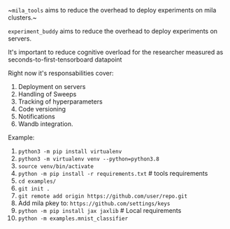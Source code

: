 ~`mila_tools` aims to reduce the overhead to deploy experiments on mila clusters.~

`experiment_buddy` aims to reduce the overhead to deploy experiments on servers.


It's important to reduce cognitive overload for the researcher measured as seconds-to-first-tensorboard datapoint

Right now it's responsabilities cover:
1. Deployment on servers
1. Handling of Sweeps
1. Tracking of hyperparameters
1. Code versioning
1. Notifications
1. Wandb integration.

Example:

1. `python3 -m pip install virtualenv`
1. `python3 -m virtualenv venv --python=python3.8`
1. `source venv/bin/activate`
1. `python -m pip install -r requirements.txt` # tools requirements
1. `cd examples/`
1. `git init .`
1. `git remote add origin https://github.com/user/repo.git`
1. Add mila pkey to: `https://github.com/settings/keys`
1. `python -m pip install jax jaxlib` # Local requirements
1. `python -m examples.mnist_classifier`
